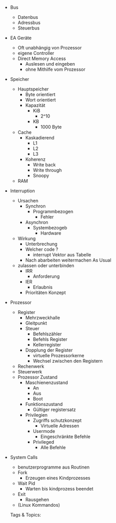 - Bus
  - Datenbus
  - Adressbus
  - Steuerbus
- EA Geräte
  - Oft unabhängig von Prozessor
  - eigene Controller
  - Direct Memory Access
    - Auslesen und eingeben
    - ohne Mithilfe vom Prozessor
- Speicher
  - Hauptspeicher
    - Byte orientiert
    - Wort orientiert
    - Kapazität
      - KiB
        - 2^10
      - KB
        - 1000 Byte
  - Cache
    - Kaskadierend
      - L1
      - L2
      - L3
    - Koherenz
      - Write back
      - Write through
      - Snoopy
  - RAM
- Interruption
  - Ursachen
    - Synchron
      - Programmbezogen
        - Fehler
    - Asynchron
      - Systembezogeb
        - Hardware
  - Wirkung
    - Unterbrechung
    - Welcher code ?
      - interrupt Vektor aus Tabelle
    - Nach abarbeiten weitermachen As Usual
  - zulassen oder unterbinden
    - IRR
      - Anforderung
    - IER
      - Erlaubnis
    - Prioritäten Konzept
- Prozessor
  - Register
    - Mehrzweckhalle
    - Gleitpunkt
    - Steuer
      - Befehlszähler
      - Befehls Register
      - Kellerregister
    - Dopplung der Register
      - virtuelle Prozessorkerne
      - Wechsel zwischen den Registern
  - Rechenwerk
  - Steuerwerk
  - Prozessor Zustand 
    - Maschienenzustand
      - An 
      - Aus
      - Boot
    - Funktionszustand
      - Gültiger registersatz
    - Privilegien
      - Zugriffs schutzkonzept
        - Virtuelle Adressen
      - Usermode
        - Eingeschränkte Befehle
      - Privileged
        - Alle Befehle
- System Calls
  - benutzerprogramme aus Routinen
  - Fork
    - Erzeugen eines Kindprozesses
  - Wait Pid
    - Warten bis kindprozess beendet
  - Exit
    - Rausgehen
  - (Linux Kommandos)

   Tags & Topics:
   